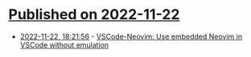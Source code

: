 # [Published on 2022-11-22](index.md)

* [2022-11-22, 18:21:56](https://news.ycombinator.com/item?id=33709013) - [VSCode-Neovim: Use embedded Neovim in VSCode without emulation](https://github.com/vscode-neovim/vscode-neovim)
